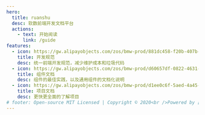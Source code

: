 ```yaml
---
hero:
  title: ruanshu
  desc: 软数前端开发文档平台
  actions:
    - text: 开始阅读
      link: /guide
features:
  - icon: https://gw.alipayobjects.com/zos/bmw-prod/881dc458-f20b-407b-947a-95104b5ec82b/k79dm8ih_w144_h144.png
    title: 开发规范
    desc: 统一前端开发规范，减少维护成本和垃圾代码
  - icon: https://gw.alipayobjects.com/zos/bmw-prod/d60657df-0822-4631-9d7c-e7a869c2f21c/k79dmz3q_w126_h126.png
    title: 组件文档
    desc: 组件的最佳实践，以及通用组件的文档化说明
  - icon: https://gw.alipayobjects.com/zos/bmw-prod/d1ee0c6f-5aed-4a45-a507-339a4bfe076c/k7bjsocq_w144_h144.png
    title: 项目文档
    desc: 更快更全面的了解项目
# footer: Open-source MIT Licensed | Copyright © 2020<br />Powered by [dumi](https://d.umijs.org)
---
```


